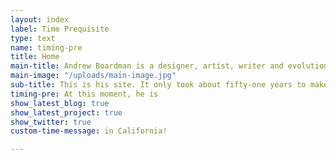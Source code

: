 ```yaml
---
layout: index
label: Time Prequisite
type: text
name: timing-pre
title: Home
main-title: Andrew Boardman is a designer, artist, writer and evolutionary finalist.
main-image: "/uploads/main-image.jpg"
sub-title: This is his site. It only took about fifty-one years to make.
timing-pre: At this moment, he is
show_latest_blog: true
show_latest_project: true
show_twitter: true
custom-time-message: in California!

---
```

